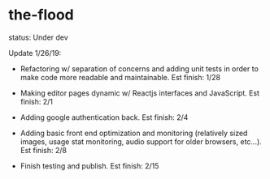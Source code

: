 # the-flood
status: Under dev

Update 1/26/19:

- Refactoring w/ separation of concerns and adding unit tests in order to make code more
readable and maintainable. Est finish: 1/28

- Making editor pages dynamic w/ Reactjs interfaces and JavaScript. Est finish: 2/1

- Adding google authentication back. Est finish: 2/4

- Adding basic front end optimization and monitoring (relatively sized images,
  usage stat monitoring, audio support for older browsers, etc...). Est finish: 2/8

- Finish testing and publish. Est finish: 2/15
